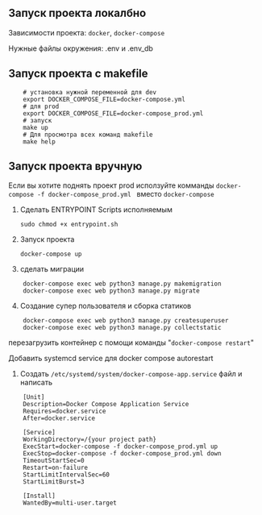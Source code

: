 ## Запуск проекта локалбно

Зависимости проекта: `docker`, `docker-compose`

Нужные файлы окружения: .env и .env_db

## Запуск проекта с makefile

```
    # установка нужной переменной для dev
    export DOCKER_COMPOSE_FILE=docker-compose.yml
    # для prod
    export DOCKER_COMPOSE_FILE=docker-compose_prod.yml
    # запуск
    make up
    # Для просмотра всех команд makefile
    make help
```

## Запуск проекта вручную
Если вы хотите поднять проект prod исползуйте комманды `docker-compose -f docker-compose_prod.yml ` вместо `docker-compose`

1. Сделать ENTRYPOINT Scripts исполняемым

    `sudo chmod +x entrypoint.sh`

2. Запуск проекта

    `docker-compose up`

3. сделать миграции

```
    docker-compose exec web python3 manage.py makemigration
    docker-compose exec web python3 manage.py migrate
```

4. Создание супер пользователя и сборка статиков

```
    docker-compose exec web python3 manage.py createsuperuser
    docker-compose exec web python3 manage.py collectstatic
```

перезагрузить контейнер с помощи команды "`docker-compose restart`"


Добавить systemcd service для docker compose autorestart

1) Создать `/etc/systemd/system/docker-compose-app.service` файл и написать

```
    [Unit]
    Description=Docker Compose Application Service
    Requires=docker.service
    After=docker.service

    [Service]
    WorkingDirectory=/{your project path}
    ExecStart=docker-compose -f docker-compose_prod.yml up
    ExecStop=docker-compose -f docker-compose_prod.yml down
    TimeoutStartSec=0
    Restart=on-failure
    StartLimitIntervalSec=60
    StartLimitBurst=3

    [Install]
    WantedBy=multi-user.target
```

